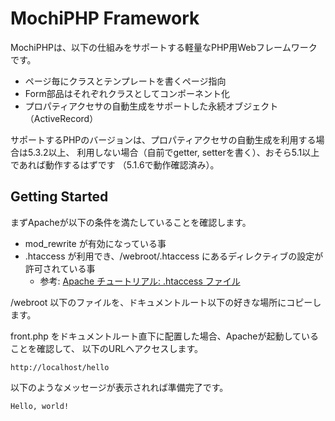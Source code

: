 MochiPHP Framework
==================

MochiPHPは、以下の仕組みをサポートする軽量なPHP用Webフレームワークです。

* ページ毎にクラスとテンプレートを書くページ指向
* Form部品はそれぞれクラスとしてコンポーネント化
* プロパティアクセサの自動生成をサポートした永続オブジェクト（ActiveRecord）

サポートするPHPのバージョンは、プロパティアクセサの自動生成を利用する場合は5.3.2以上、
利用しない場合（自前でgetter, setterを書く）、おそら5.1以上であれば動作するはずです
（5.1.6で動作確認済み）。

Getting Started
---------------

まずApacheが以下の条件を満たしていることを確認します。

* mod_rewrite が有効になっている事
* .htaccess が利用でき、/webroot/.htaccess にあるディレクティブの設定が許可されている事
   * 参考: [Apache チュートリアル: .htaccess ファイル](http://httpd.apache.org/docs/2.2/ja/howto/htaccess.html)

/webroot 以下のファイルを、ドキュメントルート以下の好きな場所にコピーします。

front.php をドキュメントルート直下に配置した場合、Apacheが起動していることを確認して、
以下のURLへアクセスします。

    http://localhost/hello
    
以下のようなメッセージが表示されれば準備完了です。

    Hello, world!


